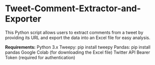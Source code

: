# Tweet-Comment-Extractor-and-Exporter
This Python script allows users to extract comments from a tweet by providing its URL and export the data into an Excel file for easy analysis.

**Requirements:**
Python 3.x
Tweepy: pip install tweepy
Pandas: pip install pandas
Google Colab (for downloading the Excel file)
Twitter API Bearer Token (required for authentication)
